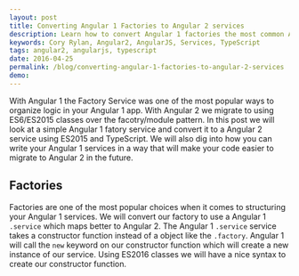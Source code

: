 ```yaml
---
layout: post
title: Converting Angular 1 Factories to Angular 2 services
description: Learn how to convert Angular 1 factories the most common Angular 1 service pattern to Angular 2 services
keywords: Cory Rylan, Angular2, AngularJS, Services, TypeScript
tags: angular2, angularjs, typescript
date: 2016-04-25
permalink: /blog/converting-angular-1-factories-to-angular-2-services
demo:
---
```


With Angular 1 the Factory Service was one of the most popular ways to organize logic in your Angular 1 app. 
With Angular 2 we migrate to using ES6/ES2015 classes over the facotry/module pattern. In this post
we will look at a simple Angular 1 fatory service and convert it to a Angular 2 service using ES2015 and TypeScript.
We will also dig into how you can write your Angular 1 services in a way that will make your code easier to migrate to 
Angular 2 in the future. 

## Factories

Factories are one of the most popular choices when it comes to structuring your Angular 1 services. We will convert our 
factory to use a Angular 1 `.service` which maps better to Angular 2. The Angular 1 `.service` service takes a constructor 
function instead of a object like the `.factory`. Angular 1 will call the `new` keyword on our constructor
function which will create a new instance of our service. Using ES2016 classes we will have a nice syntax to create our 
constructor function.